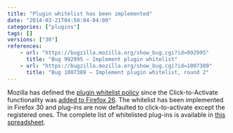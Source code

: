 ```yaml
---
title: "Plugin whitelist has been implemented"
date: "2014-03-21T04:50:04-04:00"
categories: ["plugins"]
tags: []
versions: ["30"]
references:
    - url: "https://bugzilla.mozilla.org/show_bug.cgi?id=992995"
      title: "Bug 992995 – Implement plugin whitelist"
    - url: "https://bugzilla.mozilla.org/show_bug.cgi?id=1007389"
      title: "Bug 1007389 – Implement plugin whitelist, round 2"
---
```

Mozilla has defined the [plugin whitelist policy](https://blog.mozilla.org/security/2014/02/28/update-on-plugin-activation/) since the Click-to-Activate functionality was [added to Firefox 26](https://www.fxsitecompat.com/en-CA/docs/2013/java-is-now-defaulted-to-click-to-activate/). The whitelist has been implemented in Firefox 30 and plug-ins are now defaulted to click-to-activate except the registered ones. The complete list of whitelisted plug-ins is available in [this spreadsheet](https://docs.google.com/spreadsheets/d/19JIQiaS9mJgkKQ07ax2KH7syRCgxt2dCCxcBD56PiQc/edit?usp=sharing).
